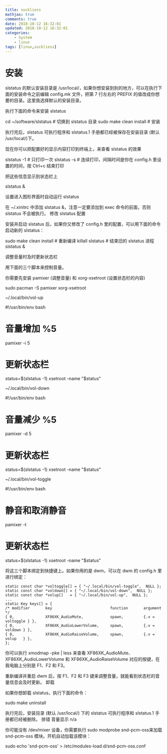 ```yaml
---
title: suckliess
mathjax: true
comments: true
date: 2018-10-12 16:32:01
updated: 2018-10-12 16:32:01
categories:
    - System
    - linux
tags: [linux,suckliess]
---
```


# 安装

slstatus 的默认安装目录是 /usr/local/，如果你想安装到别的地方，可以在执行下面的安装命令之前编辑 config.mk 文件，把第 7 行左右的 PREFIX 的值改成你想要的目录。这里我选择默认的安装目录。

执行下面的命令来安装 slstatus

cd ~/software/slstatus # 切换到 slstatus 目录
sudo make clean install # 安装

执行完后，slstatus 可执行程序和 slstatus.1 手册都已经被保存在安装目录 (默认 /usr/local/)下。

现在你可以把配置好的显示内容打印到终端上，来查看 slstatus 的效果

slstatus -1 # 只打印一次
slstatus -s # 连续打印，间隔时间是你在 config.h 里设置的时间，按 Ctrl+c 结束打印

把这些信息显示到状态栏上

slstatus &

设置进入图形界面时自动运行 slstatus

在 ~/.xinitrc 中添加 slstatus &，注意一定要添加到 exec 命令的前面，否则 slstatus 不会被执行。
修改 slstatus 配置

安装并启动 slstatus 后，如果你又修改了 config.h 里的配置，可以用下面的命令启动新的 slstatus：

sudo make clean install # 重新编译
killall slstatus # 结束旧的 slstatus 进程
slstatus &

调整音量时及时更新状态栏

用下面的三个脚本来控制音量。

你需要先安装 pamixer (调整音量) 和 xorg-xsetroot (设置状态栏的内容)

sudo pacman -S pamixer xorg-xsetroot

~/.local/bin/vol-up

#!/usr/bin/env bash

# 音量增加 %5
pamixer -i 5

# 更新状态栏
status=$(slstatus -1)
xsetroot -name "$status"

~/.local/bin/vol-down

#!/usr/bin/env bash

# 音量减少 %5
pamixer -d 5

# 更新状态栏
status=$(slstatus -1)
xsetroot -name "$status"

~/.local/bin/vol-toggle

#!/usr/bin/env bash

# 静音和取消静音
pamixer -t

# 更新状态栏
status=$(slstatus -1)
xsetroot -name "$status"

将这三个脚本绑定到快捷键上。如果你用的是 dwm，可以在 dwm 的 config.h 里进行绑定：

```
static const char *voltoggle[] = { "~/.local/bin/vol-toggle",  NULL };
static const char *voldown[] = { "~/.local/bin/vol-down",  NULL };
static const char *volup[]   = { "~/.local/bin/vol-up",  NULL };
...
static Key keys[] = {
/* modifier       key                          function       argument */
{ 0,              XF86XK_AudioMute,            spawn,         {.v = voltoggle } },
{ 0,              XF86XK_AudioLowerVolume,     spawn,         {.v = voldown } },
{ 0,              XF86XK_AudioRaiseVolume,     spawn,         {.v = volup   } },
};
```

你可以执行 xmodmap -pke | less 来查看 XF86XK_AudioMute、XF86XK_AudioLowerVolume 和 XF86XK_AudioRaiseVolume 对应的按键，在我电脑上分别是 F1、F2 和 F3。

重新编译并重启 dwm 后，按 F1、F2 和 F3 键来调整音量，就能看到状态栏的音量信息会及时更新。
卸载

如果你想卸载 slstatus，执行下面的命令：

sudo make uninstall

执行完后，安装目录 (默认 /usr/local/) 下的 slstatus 可执行程序和 slstatus.1 手册都已经被删除。
排错
音量显示 n/a

你可能没有 /dev/mixer 设备，你需要执行 sudo modprobe snd-pcm-oss来加载 snd-pcm-oss 模块。开机自动加载该模块：

sudo echo 'snd-pcm-oss' > /etc/modules-load.d/snd-pcm-oss.conf 
